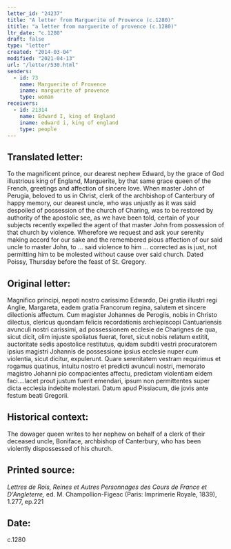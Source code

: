 ```yaml
---
letter_id: "24237"
title: "A letter from Marguerite of Provence (c.1280)"
ititle: "a letter from marguerite of provence (c.1280)"
ltr_date: "c.1280"
draft: false
type: "letter"
created: "2014-03-04"
modified: "2021-04-13"
url: "/letter/530.html"
senders:
  - id: 73
    name: Marguerite of Provence
    iname: marguerite of provence
    type: woman
receivers:
  - id: 21314
    name: Edward I, king of England
    iname: edward i, king of england
    type: people
---
```

<h2> Translated letter:</h2>To the magnificent prince, our dearest nephew Edward, by the grace of God illustrious king of England, Marguerite, by that same grace queen of the French, greetings and affection of sincere love.
When master John of Perugia, beloved to us in Christ, clerk of the archbishop of Canterbury of happy memory, our dearest uncle, who was unjustly as it was said despoiled of possession of the church of Charing, was to be restored by authority of the apostolic see, as we have been told, certain of your subjects recently expelled the agent of that master John from possession of that church by violence.  Wherefore we request and ask your serenity making accord for our sake and the remembered pious affection of our said uncle to master John, to ... said violence to him ... corrected as is just, not permitting him to be molested without cause over said church.
Dated Poissy, Thursday before the feast of St. Gregory.
<h2 class="mt-4"> Original letter:</h2>Magnifico principi, nepoti nostro carissimo Edwardo, Dei gratia illustri regi Anglie, Margareta, eadem gratia Francorum regina, salutem et sincere dilectionis affectum. Cum magister Johannes de Perogiis, nobis in Christo dilectus, clericus quondam felicis recordationis archiepiscopi Cantuariensis avunculi nostri carissimi, ad possessionem ecclesie de Charignes de qua, sicut dicit, olim injuste spoliatus fuerat, foret, sicut nobis relatum extitit, auctoritate sedis apostolice restitutus, quidam subditi vestri procuratorem ipsius magistri Johannis de possessione ipsius ecclesie nuper cum violentia, sicut dicitur, expulerunt. Quare serenitatem vestram requirimus et rogamus quatinus, intuitu nostro et predicti avunculi nostri, memorato magistro Johanni pio compacientes affectu, predictam violentiam eidem faci....lacet prout justum fuerit emendari, ipsum non permittentes super dicta ecclesia indebite molestari. Datum apud Pissiacum, die jovis ante festum beati Gregorii.
<h2 class="mt-4"> Historical context:</h2>The dowager queen writes to her nephew on behalf of a clerk of their deceased uncle, Boniface, archbishop of Canterbury, who has been violently dispossessed of his church.
<h2 class="mt-4"> Printed source:</h2><p><em>Lettres de Rois, Reines et Autres Personnages des Cours de France et D'Angleterre,</em> ed. M. Champollion-Figeac (Paris: Imprimerie Royale, 1839), 1.277, ep.221</p><h2 class="mt-4"> Date:</h2>c.1280